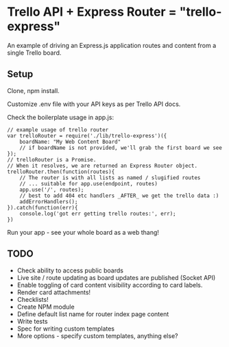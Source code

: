 # Trello API + Express Router = "trello-express"

An example of driving an Express.js application routes and content from a single Trello board.

## Setup

Clone, npm install.

Customize .env file with your API keys as per Trello API docs.

Check the boilerplate usage in app.js:

    // example usage of trello router
    var trelloRouter = require('./lib/trello-express')({
        boardName: "My Web Content Board"  
        // if boardName is not provided, we'll grab the first board we see
    });
    // trelloRouter is a Promise. 
    // When it resolves, we are returned an Express Router object.
    trelloRouter.then(function(routes){
        // The router is with all lists as named / slugified routes
        // ... suitable for app.use(endpoint, routes)
        app.use('/', routes);
        // best to add 404 etc handlers _AFTER_ we get the trello data :)
        addErrorHandlers();
    }).catch(function(err){
        console.log('got err getting trello routes:', err);
    })

Run your app - see your whole board as a web thang!

## TODO

* Check ability to access public boards
* Live site / route updating as board updates are published (Socket API)
* Enable toggling of card content visibility according to card labels.
* Render card attachments!
* Checklists!
* Create NPM module
* Define default list name for router index page content
* Write tests
* Spec for writing custom templates
* More options - specify custom templates, anything else?

